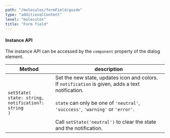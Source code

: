```yaml
---
path: "/molecules/formField/guide"
type: "additionalContent"
level: "molecules"
title: "Form field"
---
```


#### Instance API

The instance API can be accessed by the `component` property of the dialog element.

|  Method | description  |  
|---|---|
|  `setState(`<br>`state: string,`<br>`notification?: string`<br>`)` | Set the new state, updates icon and colors. If `notification` is given, adds a text notification.<br><br>`state` can only be one of `'neutral'`, `'succcess'`, `'warning'` or `'error'`.<br><br>Call `setState('neutral')` to clear the state and the notification. |


